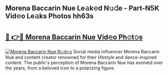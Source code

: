 ## Morena Baccarin Nue Le𝚊k𝚎d N𝚞𝚍e - Part-N5K Vid𝚎o Le𝚊ks Photos hh63s

# <h2><a href="http://fb1fh4.evod.top/?m=Morena+Baccarin+Nue">🔗 👉🔴 Morena Baccarin Nue Vid𝚎o Ph𝚘t𝚘s</a></h2>

[![Morena Baccarin Nue N𝚞d𝚎s](https://i.imgur.com/8V9OHl7.gif)](http://fb1fh4.evod.top/?m=Morena+Baccarin+Nue)
Social media influencer Morena Baccarin Nue and content creator renowned for their lifestyle and dance-inspired content. The public's perception of Morena Baccarin Nue has evolved over the years, from a beloved icon to a polarizing figure. 

